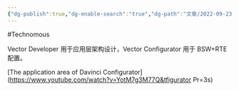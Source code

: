 ```yaml
---
{"dg-publish":true,"dg-enable-search":"true","dg-path":"文章/2022-09-23 Vector AUTOSAR 工具链介绍.md","permalink":"/文章/2022-09-23 Vector AUTOSAR 工具链介绍/","dgEnableSearch":"true","dgPassFrontmatter":true,"created":"2023-02-07T17:55:06.000+08:00","updated":"2023-11-14T13:32:18.000+08:00"}
---
```


#Technomous 

Vector Developer 用于应用层架构设计，Vector Configurator 用于 BSW+RTE 配置。

[The application area of Davinci Configurator](https://www.youtube.com/watch?v=YotM7g3M77Q&tfigurator Pr=3s) 